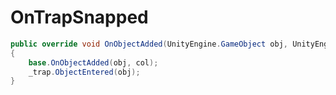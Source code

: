 <Badge type="danger" text="Carbon Compatible"/><Badge type="warning" text="Oxide Compatible"/>
# OnTrapSnapped
```csharp
public override void OnObjectAdded(UnityEngine.GameObject obj, UnityEngine.Collider col)
{
	base.OnObjectAdded(obj, col);
	_trap.ObjectEntered(obj);
}

```

